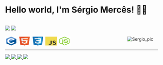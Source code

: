 <!--
Escrito por: Sérgio Merces em 15 de setembro de 2023
Desenvolvido a partir do repositório: https:github.com/anuraghazra/github-readme-stats/blob/master/readme.md#deploy-on-your-own-vercel-instance
-->

# Hello world, I'm Sérgio Mercês! 👋🏾

<div style="display: inline_block"><br>
    <!--trocar o valor do username para o nome do usuário, e theme para o nome do seu tema preferido-->
    <img height="180em" src="https://github-readme-stats.vercel.app/api?username=sergiomerces&show_icons=true&theme=omni&include_all_commits=true&count_private-true"/>
    <img height="180em" src="https://github-readme-stats.vercel.app/api/top-langs/?username=sergiomerces&layout=compact&langs_count=16&theme=omni"/>
</div>
<br>
<div>
    <!-- substituir o nome da linguagem para a qual se quer acrescentar no link -->
    <img height="30" width="40" alt="Sergio-C" align="center" src="https://raw.githubusercontent.com/devicons/devicon/master/icons/c/c-original.svg"/>
    <img height="30" width="40" alt="Sergio-HTML" align="center" src="https://raw.githubusercontent.com/devicons/devicon/master/icons/html5/html5-original.svg"/>
    <img height="30" width="40" alt="Sergio-CSS" align="center" src="https://raw.githubusercontent.com/devicons/devicon/master/icons/css3/css3-original.svg"/>
    <img height="30" width="40" alt="Sergio-JAVASCRIPT" align="center" src="https://raw.githubusercontent.com/devicons/devicon/master/icons/javascript/javascript-original.svg"/>
    <img height="30" width="40" alt="Sergio-NODEJS" align="center" src="https://raw.githubusercontent.com/devicons/devicon/master/icons/nodejs/nodejs-original.svg"/>
    <img align="right" width="20%" alt="Sergio_pic" src="https://lh3.googleusercontent.com/pw/AIL4fc-Sj5r77JuR_sI-av9J96Y7-vmwyXHAq55-KpQoXmrtZ_V-ROn2AHwoZMSPkQjNjYubl8polIPfM-GWsjeuPaGFxaYFqEOhqtFNUqQqjG5JfpBWIVENLbFAL2goHwqLcPkhPC2jhIJ3R0959OZ7aasq_8HyTekbBaEWZVBDjfu7OxYvueinxAtXkzqFtcm37ZvTmmyddBMfE6SiRmb3EAOmYDdCkLKUXZF3LETmqVm1EexH9KvYpyomr-jx2aY3vkUps6ZrgNMBhM_PkHUHbnDyCLziAsnzNz9_zfPGcZgc0AWx4io2GhxdVNQjuWGFb8MV04QFcHL5WNFVMnxUKMXhQwlJTH-jMGw1vNJRJkBeqUp4id1BzGi-x0WUC6d1Ie-9pP-uuHj9JsuAhE3Wrrj2Io6i60Elc7dAR20wZOxKd4JyY3uhiIQRMerd3GGluzrZ2mo0qd5VIETaygrSBFP-lQjbJds57nuolnnLLgv1yfDNTrFYyliJiq--mSwlW2nuB505mYTZ_RLQaNGVeGYSuh7EBXTL8qQI37W_WBUOlsjodjx305DojeWg3B0omdE7tZTPYc_-k4uxjAZA3E3UYvaD5RyTy_joNhlidlnqpT0HBKk6P7T00Jh4myVN0twWVkNcJgn1TZ2tIMMNSmC71VrEbN0Bz501nTADxGc2KBaNtkQqBcxhamhki5tyJlLO11mEMpCENvAeaXj3F5A_anJSlmfJMyZkVLYblrqCcQQY-cy-sAwPSJa8T6Dri9qXIEuyjrJ3b98plHSA4xiYhs1-sJJQMaBQfIhEbavGctYFojuOn8QFsQYm1HkLARqmy_WhHn_fMalxhi0K08f7Z-DKFu4qPTP44JOD5T3kB_JQnUzqHd4NgE4RJyUvMk9NwBxxUXDOZRTUCH35kvm7-40=w600-h600-s-no?authuser=0">
</div>
<hr>
<div>
    <!-- botões para mídias sociais -->
    <!-- badges prontos: https://dev.to/envoy_/150-badges-for-github-pnk -->
    <a href="https://www.facebook.com/scmerces" target="_blank">
        <img src="https://img.shields.io/badge/Facebook-1877F2?style=for-the-badge&logo=facebook&logoColor=white"/>
    </a>
    <a href="https://www.instagram/ei_merces" target="_blank">
        <img src="https://img.shields.io/badge/Instagram-E4405F?style=for-the-badge&logo=instagram&logoColor=white"/>
    </a>
    <a href="mailto:sergio.merces@gmail.com" target="_blank">
        <img src="https://img.shields.io/badge/Gmail-D14836?style=for-the-badge&logo=gmail&logoColor=white"/>
    </a>
    <a href="https://dev.to/sergiomerces" target="_blank">
        <img src="https://img.shields.io/badge/dev.to-0A0A0A?style=for-the-badge&logo=devdotto&logoColor=white"/>
    </a>
</div>
